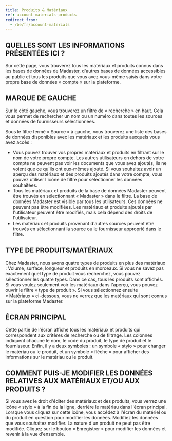 ```yaml
---
title: Produits & Matériaux
ref: account-materials-products
redirect_from:
  - /be/fr/account-materials
---
```


## QUELLES SONT LES INFORMATIONS PRÉSENTÉES ICI ?
Sur cette page, vous trouverez tous les matériaux et produits connus dans les bases de données de Madaster, d'autres bases de données accessibles au public et tous les produits que vous avez vous-même saisis dans votre propre base de données  « compte » sur la plateforme.

## MARQUE DE GAUCHE
Sur le côté gauche, vous trouverez un filtre de « recherche » en haut. Cela vous permet de rechercher un nom ou un numéro dans toutes les sources et données de fournisseurs sélectionnées.

Sous le filtre fermé « Source » à gauche, vous trouverez une liste des bases de données disponibles avec les matériaux et les produits auxquels vous avez accès :

- Vous pouvez trouver vos propres matériaux et produits en filtrant sur le nom de votre propre compte. Les autres utilisateurs en dehors de votre compte ne peuvent pas voir les documents que vous avez ajoutés, ils ne voient que ce qu'ils ont eux-mêmes ajouté. Si vous souhaitez avoir un aperçu des matériaux et des produits ajoutés dans votre compte, vous pouvez utiliser l'icône de filtre pour sélectionner les données souhaitées.
- Tous les matériaux et produits de la base de données Madaster peuvent être trouvés en sélectionnant « Madaster » dans le filtre. La base de données Madaster est visible par tous les utilisateurs. Ces données ne peuvent pas être modifiées. Les matériaux et produits ajoutés par l'utilisateur peuvent être modifiés, mais cela dépend des droits de l'utilisateur.
- Les matériaux et produits provenant d'autres sources peuvent être trouvés en sélectionnant la source ou le fournisseur approprié dans le filtre.

## TYPE DE PRODUITS/MATÉRIAUX
Chez Madaster, nous avons quatre types de produits en plus des matériaux : Volume, surface, longueur et produits en morceaux. Si vous ne savez pas exactement quel type de produit vous recherchez, vous pouvez sélectionner les quatre types. Dans ce cas, tous les produits sont affichés. Si vous voulez seulement voir les matériaux dans l'aperçu, vous pouvez ouvrir le filtre « type de produit ». Si vous sélectionnez ensuite « Matériaux » ci-dessous, vous ne verrez que les matériaux qui sont connus sur la plateforme Madaster.

## ÉCRAN PRINCIPAL
Cette partie de l'écran affiche tous les matériaux et produits qui correspondent aux critères de recherche ou de filtrage. Les colonnes indiquent chacune le nom, le code du produit, le type de produit et le fournisseur. Enfin, il y a deux symboles : un symbole « stylo » pour changer le matériau ou le produit, et un symbole « flèche » pour afficher des informations sur le matériau ou le produit.

## COMMENT PUIS-JE MODIFIER LES DONNÉES RELATIVES AUX MATÉRIAUX ET/OU AUX PRODUITS ?
Si vous avez le droit d'éditer des matériaux et des produits, vous verrez une icône « stylo » à la fin de la ligne, derrière le matériau dans l'écran principal. Lorsque vous cliquez sur cette icône, vous accédez à l'écran du matériel ou du produit en question pour modifier les données. Modifiez les données que vous souhaitez modifier. La nature d'un produit ne peut pas être modifiée. Cliquez sur le bouton « Enregistrer » pour modifier les données et revenir à la vue d'ensemble.
